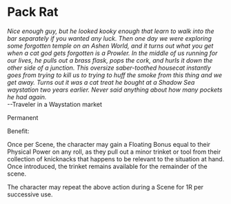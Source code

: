 # Pack Rat

*Nice enough guy, but he looked kooky enough that learn to walk into the bar separately if you wanted any luck. Then one day we were exploring some forgotten temple on an Ashen World, and it turns out what you get when a cat god gets forgotten is a Prowler. In the middle of us running for our lives, he pulls out a brass flask, pops the cork, and hurls it down the other side of a junction. This oversize saber-toothed housecat instantly goes from trying to kill us to trying to huff the smoke from this thing and we get away. Turns  out it was a cat treat he bought at a Shadow Sea waystation two years earlier. Never said anything about how many pockets he had again.*  
--Traveler in a Waystation market

Permanent

Benefit: 

Once per Scene, the character may gain a Floating Bonus equal to their Physical Power on any roll, as they pull out a minor trinket or tool from their collection of knicknacks that happens to be relevant to the situation at hand. Once introduced, the trinket remains available for the remainder of the scene.

The character may repeat the above action during a Scene for 1R per successive use.